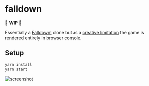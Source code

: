 # falldown

:construction: **WIP** :construction:

Essentially a [Falldown!](https://apps.apple.com/us/app/falldown/id323493586) clone but as a [creative limitation](https://en.wikipedia.org/wiki/Creative_limitation) the game is rendered entirely in browser console.

## Setup

```bash
yarn install
yarn start
```

![screenshot](https://i.imgur.com/9gUzyv5.png)